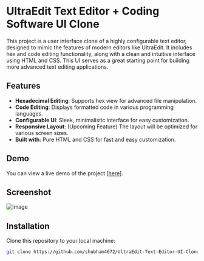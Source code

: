 # UltraEdit Text Editor + Coding Software UI Clone

This project is a user interface clone of a highly configurable text editor, designed to mimic the features of modern editors like UltraEdit. It includes hex and code editing functionality, along with a clean and intuitive interface using HTML and CSS. This UI serves as a great starting point for building more advanced text editing applications.

## Features

- **Hexadecimal Editing**: Supports hex view for advanced file manipulation.
- **Code Editing**: Displays formatted code in various programming languages.
- **Configurable UI**: Sleek, minimalistic interface for easy customization.
- **Responsive Layout**: (Upcoming Feature) The layout will be optimized for various screen sizes.
- **Built with**: Pure HTML and CSS for fast and easy customization.

## Demo

You can view a live demo of the project [[here](https://shubham4672.github.io/UltraEdit-Text-Editor-UI-Clone/)].

## Screenshot

![image](https://github.com/user-attachments/assets/0fca3a90-2a0f-4b2b-8a66-79b31dc78641)


## Installation

Clone this repository to your local machine:

```bash
git clone https://github.com/shubham4672/UltraEdit-Text-Editor-UI-Clone/tree/main
